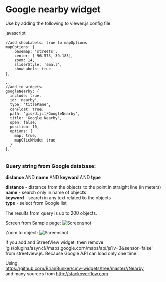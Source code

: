 # Google nearby widget



Use by adding the following to viewer.js config file.

javascript  
```
//add showLabels: true to mapOptions
mapOptions: {  
    basemap: 'streets',  
    center: [-96.573, 39.185],  
    zoom: 14,  
    sliderStyle: 'small',  
    showLabels: true  
},

...
//add to widgets
googleNearby: {
  include: true,
  id: 'nearby',
  type: 'titlePane',
  canFloat: true,
  path: 'gis/dijit/GoogleNearby',
  title: 'Google Nearby',
  open: false,
  position: 10,
  options: {
    map: true,
    mapClickMode: true
  }
},


```

### Query string from Google database:  
**distance** AND **name** AND **keyword** AND **type**

**distance** - distance from the objects to the point in straight line (in meters)  
**name** - search only in name of objects  
**keyword** - search in any text related to the objects  
**type** - select from Google list  

The results from query is up to 200 objects.

Screen from Sample page:
![Screenshot](https://github.com/aspetkov/cmv-widgets/blob/master/GoogleNearby/screenshot.PNG)

Zoom to object:
![Screenshot](https://github.com/aspetkov/cmv-widgets/blob/master/GoogleNearby/zoomto.PNG)  

If you add and StreetView widget, then remove  
'gis/plugins/async!//maps.google.com/maps/api/js?v=3&sensor=false'  
from streetview.js.
Because Google API can load only one time.

Using:  
https://github.com/BrianBunker/cmv-widgets/tree/master//Nearby  
and many sources from http://stackoverflow.com  
